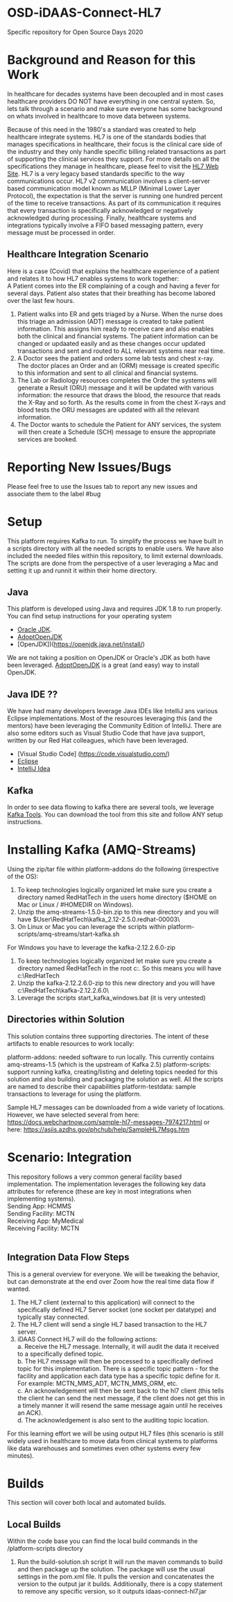 # OSD-iDAAS-Connect-HL7
Specific repository for Open Source Days 2020

# Background and Reason for this Work
In healthcare for decades systems have been decoupled and in most cases healthcare providers DO NOT have everything in one central system. So, lets talk through a scenario and make sure everyone has some background on whats involved in healthcare to move data between systems. <br/>

Because of this need in the 1980's a standard was created to help healthcare integrate systems. HL7 is one of the standards bodies that manages specifications in healthcare, their focus is the clinical care side of the industry and they only handle specific billing related transactions as part of supporting the clinical services they support. For more details on all the specifications they manage in healthcare, please feel to visit the <a href="https://www.hl7.org/" target="_blank">HL7 Web Site</a>. HL7 is a very legacy based standards specific to the way communications occur. HL7 v2 communication involves a client-server based communication model known as MLLP (Minimal Lower Layer Protocol), the expectation is that the server is running one hundred percent of the time to receive transactions. As part of its communication it requires that every transaction is specifically acknowledged or negatively acknowledged during processing. Finally, healthcare systems and integrations typically involve a FIFO based messaging pattern, every message must be processed in order.

## Healthcare Integration Scenario
Here is a case (Covid) that explains the healthcare experience of a patient and relates it to how HL7 enables systems to work together:<br/>
A Patient comes into the ER complaining of a cough and having a fever for several days. Patient also states that their breathing has become labored over the last few hours.
1. Patient walks into ER and gets triaged by a Nurse. When the nurse does this triage an admission (ADT) message is created to take patient information. This assigns him ready to receive care and also enables both the clinical and financial systems. The patient information can be changed or updaated easily and as these changes occur updated transactions and sent and routed to ALL relevant systems near real time. <br/>
1. A Doctor sees the patient and orders some lab tests and chest x-ray. The doctor places an Order and an (ORM) message is created specific to this information and sent to all clinical and financial systems.
1. The Lab or Radiology resources completes the Order the systems will generate a Result (ORU) message and it will be updated with various information: the resource that draws the blood, the resource that reads the X-Ray and so forth. As the results come in from the chest X-rays and blood tests the ORU messages are updated with all the relevant information.
1. The Doctor wants to schedule the Patient for ANY services, the system will then create a Schedule (SCH) message to ensure the appropriate services are booked.

# Reporting New Issues/Bugs
Please feel free to use the Issues tab to report any new issues and associate them to the label #bug

# Setup
This platform requires Kafka to run. To simplify the process we have built in a scripts directory with all the needed scripts to enable users. We have also included the needed files within this repository, to limit external downloads. The scripts are done from the perspective of a user leveraging a Mac and setting it up and runnit it within their home directory. 

## Java
This platform is developed using Java and requires JDK 1.8 to run properly. You can find setup instructions for your operating system
* [Oracle JDK](https://docs.oracle.com/javase/8/docs/technotes/guides/install/install_overview.html). 
* [AdoptOpenJDK](https://adoptopenjdk.net/)
* [OpenJDK])(https://openjdk.java.net/install/)

We are not taking a position on OpenJDK or Oracle's JDK as both have been leveraged.  [AdoptOpenJDK](https://adoptopenjdk.net/) is a great (and easy) way to install OpenJDK.

## Java IDE ??
We have had many developers leverage Java IDEs like IntelliJ ans various Eclipse implementations. Most of the resources leveraging this (and the mentors) have been leveraging the Community Edition of IntelliJ. There are also some editors such as Visual Studio Code that have java support, written by our Red Hat colleagues, which have been leveraged. 

* [Visual Studio Code] (https://code.visualstudio.com/)
* [Eclipse](https://www.eclipse.org/ide/)
* [IntelliJ Idea](https://www.jetbrains.com/idea/)

## Kafka 
In order to see data flowing to kafka there are several tools, we leverage [Kafka Tools](https://www.kafkatool.com/). You can download the tool from this site and follow ANY setup instructions.

# Installing Kafka (AMQ-Streams)
Using the zip/tar file within platform-addons do the following (irrespective of the OS):
1.  To keep technologies logically organized let make sure you create a directory named RedHatTech in the users home directory ($HOME on Mac or Linux / #HOMEDIR on Windows).
2.  Unzip the amq-streams-1.5.0-bin.zip to this new directory and you will have $User\RedHatTech\kafka_2.12-2.5.0.redhat-00003\
3.  On Linux or Mac you can leverage the scripts within platform-scripts/amq-streams/start-kafka.sh

For Windows you have to leverage the kafka-2.12.2.6.0-zip

1.  To keep technologies logically organized let make sure you create a directory named RedHatTech in the root c:\.
So this means you will have c:\RedHatTech 
2.  Unzip the kafka-2.12.2.6.0-zip to this new directory and you will have c:\RedHatTech\kafka-2.12.2.6.0\
3.  Leverage the scripts start_kafka_windows.bat (it is very untested)

## Directories within Solution
This solution contains three supporting directories. The intent of these artifacts to enable resources to work locally: 

platform-addons: needed software to run locally. This currently contains amq-streams-1.5 (which is the upstream of Kafka 2.5)
platform-scripts: support running kafka, creating/listing and deleting topics needed for this solution and also building and packaging the solution as well. All the scripts are named to describe their capabilities 
platform-testdata: sample transactions to leverage for using the platform.

Sample HL7 messages can be downloaded from a wide variety of locations. However, we have selected several from
here: https://docs.webchartnow.com/sample-hl7-messages-7974217.html or here: https://asiis.azdhs.gov/phchub/help/SampleHL7Msgs.htm

# Scenario: Integration 
This repository follows a very common general facility based implementation. The implementation
leverages the following key data attributes for reference (these are key in most integrations when implementing systems).<br/>
Sending App:        HCMMS<br/>
Sending Facility:   MCTN<br/>
Receiving App:      MyMedical<br/>
Receiving Facility: MCTN<br/>
<br/>
## Integration Data Flow Steps
This is a general overview for everyone. We will be tweaking the behavior, but can demonstrate at the end over Zoom how 
the real time data flow if wanted.
 
1. The HL7 client (external to this application) will connect to the specifically defined HL7
Server socket (one socket per datatype) and typically stay connected.
2. The HL7 client will send a single HL7 based transaction to the HL7 server.
3. iDAAS Connect HL7 will do the following actions:<br/>
    a. Receive the HL7 message. Internally, it will audit the data it received to 
    a specifically defined topic.<br/>
    b. The HL7 message will then be processed to a specifically defined topic for this implementation. There is a 
    specific topic pattern -  for the facility and application each data type has a specific topic define for it.
    For example: MCTN_MMS_ADT, MCTN_MMS_ORM, etc. <br/>
    c. An acknowledgement will then be sent back to the hl7 client (this tells the client he can send the next message,
    if the client does not get this in a timely manner it will resend the same message again until he receives an ACK).<br/>
    d. The acknowledgement is also sent to the auditing topic location.<br/>

For this learning effort we will be using output HL7 files (this scenario is still widely used in healthcare to move data from
clinical systems to platforms like data warehouses and sometimes even other systems every few minutes).

# Builds
This section will cover both local and automated builds.

## Local Builds
Within the code base you can find the local build commands in the /platform-scripts directory
1.  Run the build-solution.sh script
It will run the maven commands to build and then package up the solution. The package will use the usual settings
in the pom.xml file. It pulls the version and concatenates the version to the output jar it builds.
Additionally, there is a copy statement to remove any specific version, so it outputs idaas-connect-hl7.jar
